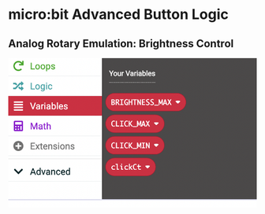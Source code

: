 # micro:bit Advanced Button Logic
## Analog Rotary Emulation: Brightness Control

![alt text](https://github.com/SAYbaw/Gotham/blob/main/images/microbit/Screen%20Shot%202023-04-16%20at%204.20.53%20PM.png)
